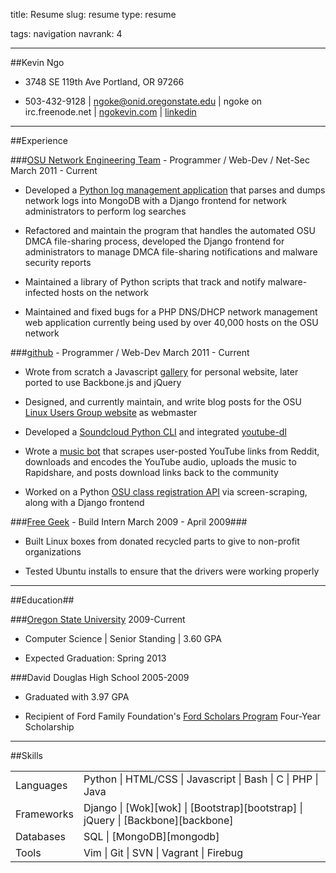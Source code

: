 title: Resume
slug: resume
type: resume

tags: navigation
navrank: 4

---

##Kevin Ngo
- 3748 SE 119th Ave Portland, OR 97266

- 503-432-9128 | ngoke@onid.oregonstate.edu | ngoke on irc.freenode.net |
[ngokevin.com](http://ngokevin.com) | [linkedin](http://www.linkedin.com/pub/kevin-ngo/42/576/b5a)

<hr/>
##Experience

###<a class="resume-heading" href="http://oregonstate.edu/net">OSU Network Engineering Team</a>&nbsp;- Programmer / Web-Dev / Net-Sec <span class="date">March 2011 - Current</span>

- Developed a [Python log management application][netshed] that parses and dumps network
  logs into MongoDB with a Django frontend for network
administrators to perform log searches

- Refactored and maintain the program that handles the automated OSU DMCA
  file-sharing process, developed the Django frontend for administrators
to manage DMCA file-sharing notifications and malware security reports

- Maintained a library of Python scripts that track and notify
  malware-infected hosts on the network

- Maintained and fixed bugs for a PHP DNS/DHCP network management
  web application currently being used by over 40,000 hosts on the OSU network

[netshed]:http://github.com/ngokevin/netshed

###<a class="resume-heading" href="http://github.com/ngokevin">github</a>&nbsp;- Programmer / Web-Dev <span class="date">March 2011 - Current</span>

- Wrote from scratch a Javascript [gallery](/gallery) for
  personal website, later ported to use Backbone.js and jQuery

- Designed, and currently maintain, and write blog posts for the OSU [Linux
  Users Group website](http://lug.oregonstate.edu) as webmaster

- Developed a [Soundcloud Python CLI][soundcloud] and integrated
  [youtube-dl][youtube-dl]

- Wrote a [music bot][prestobot] that scrapes user-posted YouTube links from
  Reddit, downloads and encodes the YouTube audio, uploads the music to
Rapidshare, and posts download links back to the community

- Worked on a Python [OSU class registration API][reglib] via
  screen-scraping, along with a Django frontend

[reglib]:http://github.com/ngokevin/reglib
[soundcloud]:http://github.com/ngokevin/soundcloud-dl
[prestobot]:http://www.reddit.com/r/listentothis/comments/l3j5w/prestobot_20111006_download_link_for_todays/
[youtube-dl]:http://github.com/rg3/youtube-dl

###<a class="resume-heading" href="http://freegeek.org">Free Geek</a>&nbsp;- Build Intern <span class="date">March 2009 - April 2009</span>###

- Built Linux boxes from donated recycled parts to give to non-profit organizations

- Tested Ubuntu installs to ensure that the drivers were working properly

<hr/>
##Education##

###<a class="resume-heading" href="http://eecs.oregonstate.edu/">Oregon State University</a> <span class="date">2009-Current</span>

- Computer Science | Senior Standing | 3.60 GPA

- Expected Graduation: Spring 2013

###David Douglas High School <span class="date">2005-2009</span>

- Graduated with 3.97 GPA

- Recipient of Ford Family Foundation's [Ford Scholars Program][ford] Four-Year Scholarship

<hr/>
##Skills
<table>
    <tr><td>Languages</td><td>Python | HTML/CSS | Javascript | Bash | C | PHP | Java </td></tr>
    <tr><td>Frameworks</td><td>Django | [Wok][wok] | [Bootstrap][bootstrap] | jQuery | [Backbone][backbone] </td></tr>
    <tr><td>Databases</td><td>SQL | [MongoDB][mongodb] </td></tr>
    <tr><td>Tools</td><td>Vim | Git | SVN | Vagrant | Firebug </td></tr>
</table>

[ford]:http://www.tfff.org/ScholarshipPrograms/FordScholarsProgram/OregonFordScholars/tabid/65/Default.aspx
[mongodb]:http://mongodb.org
[wok]:http://github.com/mythmon/wok
[bootstrap]:http://twitter.github.com/bootstrap
[backbone]:http://documentcloud.github.com/backbone/

</span>
